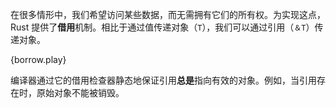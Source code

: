 在很多情形中，我们希望访问某些数据，而无需拥有它们的所有权。为实现这点，Rust 提供了**借用**机制。相比于通过值传递对象（`T`），我们可以通过引用（`＆T`）传递对象。

{borrow.play}

编译器通过它的借用检查器静态地保证引用**总是**指向有效的对象。例如，当引用存在时，原始对象不能被销毁。
